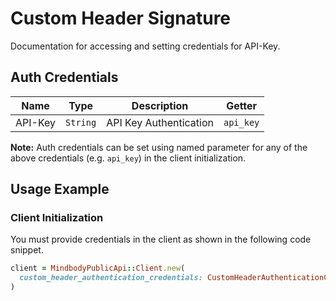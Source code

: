 
# Custom Header Signature



Documentation for accessing and setting credentials for API-Key.

## Auth Credentials

| Name | Type | Description | Getter |
|  --- | --- | --- | --- |
| API-Key | `String` | API Key Authentication | `api_key` |



**Note:** Auth credentials can be set using named parameter for any of the above credentials (e.g. `api_key`) in the client initialization.

## Usage Example

### Client Initialization

You must provide credentials in the client as shown in the following code snippet.

```ruby
client = MindbodyPublicApi::Client.new(
  custom_header_authentication_credentials: CustomHeaderAuthenticationCredentials.new()
)
```


